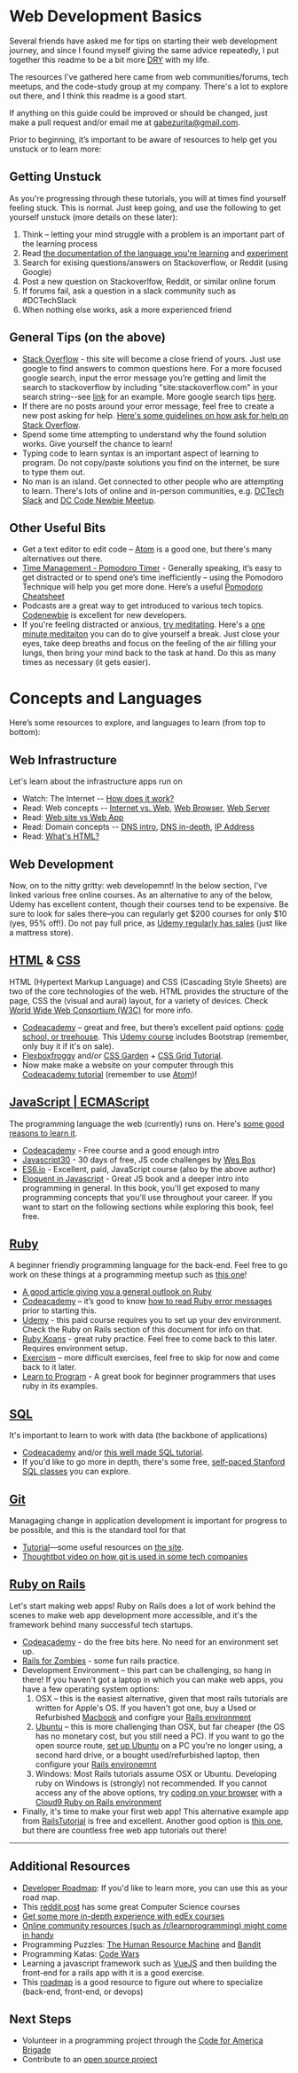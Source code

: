 # Web Development Basics
Several friends have asked me for tips on starting their web development journey, and since I found myself giving the same advice repeatedly, I put together this readme to be a bit more [DRY](https://en.wikipedia.org/wiki/Don%27t_repeat_yourself) with my life.

The resources I've gathered here came from web communities/forums, tech meetups, and the code-study group at my company. There's a lot to explore out there, and I think this readme is a good start.

If anything on this guide could be improved or should be changed, just make a pull request and/or email me at gabezurita@gmail.com.

Prior to beginning, it’s important to be aware of resources to help get you unstuck or to learn more:

## Getting Unstuck
As you're progressing through these tutorials, you will at times find yourself feeling stuck. This is normal. Just keep going, and use the following to get yourself unstuck (more details on these later):
1. Think – letting your mind struggle with a problem is an important part of the learning process
2. Read [the documentation of the language you're learning](http://devdocs.io/ruby~2.4/) and [experiment](https://medium.com/@ArielTeague/the-scientific-method-and-programming-d327594f6e39)
3. Search for exising questions/answers on Stackoverflow, or Reddit (using Google)
4. Post a new question on Stackoverlfow, Reddit, or similar online forum
5. If forums fail, ask a question in a slack community such as #DCTechSlack
6. When nothing else works, ask a more experienced friend

## General Tips (on the above)
* [Stack Overflow](https://stackoverflow.com/) - this site will become a close friend of yours. Just use google to find answers to common questions here. For a more focused google search, input the error message you’re getting and limit the search to stackoverflow by including "site:stackoverflow.com" in your search string--see [link](https://www.google.com/search?ei=PRJWW5DJOMjBjwTW2oqAAw&q=%22no+implicit+conversion+from+nil+to+integer%22+ruby+site%3Astackoverflow.com&oq=%22no+implicit+conversion+from+nil+to+integer%22+ruby+site%3Astackoverflow.com&gs_l=psy-ab.3...9291.9872..10082...0.0...106.465.4j1......0....1..gws-wiz.......0i71.EoxpbF8ncwE) for an example. More google search tips [here](https://www.reddit.com/r/LifeProTips/comments/3yis0k/lpt_how_to_get_the_most_out_of_googlesearch/). 
* If there are no posts around your error message, feel free to create a new post asking for help. [Here's some guidelines on how ask for help on Stack Overflow](https://stackoverflow.com/help/how-to-ask).    
* Spend some time attempting to understand why the found solution works. Give yourself the chance to learn!
* Typing code to learn syntax is an important aspect of learning to program. Do not copy/paste solutions you find on the internet, be sure to type them out.
* No man is an island. Get connected to other people who are attempting to learn. There's lots of online and in-person communities, e.g. [DCTech Slack](http://www.dctechslack.com/) and [DC Code Newbie Meetup](https://www.meetup.com/CodeNewbie-DC/).

## Other Useful Bits
* Get a text editor to edit code – [Atom](https://atom.io/) is a good one, but there's many alternatives out there.
* [Time Management - Pomodoro Timer](https://cirillocompany.de/pages/pomodoro-technique) - Generally speaking, it’s easy to get distracted or to spend one’s time inefficiently – using the Pomodoro Technique will help you get more done. Here’s a useful [Pomodoro Cheatsheet](http://i.imgur.com/zB4YdEi.png)
* Podcasts are a great way to get introduced to various tech topics. [Codenewbie](https://www.codenewbie.org/podcast) is excellent for new developers.
* If you're feeling distracted or anxious, [try meditating](https://www.youtube.com/watch?v=qxyVCjp48S4). Here's a [one minute meditaiton](https://www.youtube.com/watch?v=c1Ndym-IsQg) you can do to give yourself a break. Just close your eyes, take deep breaths and focus on the feeling of the air filling your lungs, then bring your mind back to the task at hand. Do this as many times as necessary (it gets easier).

# Concepts and Languages
Here’s some resources to explore, and languages to learn (from top to bottom):

## Web Infrastructure
Let's learn about the infrastructure apps run on
* Watch: The Internet -- <a href="https://www.youtube.com/watch?v=AEaKrq3SpW8" target="_blank">How does it work?</a>
* Read: Web concepts -- <a href="http://skillcrush.com/2012/08/19/the-internet-vs-the-web/" target="_blank">Internet vs. Web</a>, <a href="http://skillcrush.com/2012/10/01/web-browsers/" target="_blank">Web Browser</a>, <a href="http://skillcrush.com/2012/07/03/web-server-2/" target="_blank">Web Server</a>
* Read: <a href="http://skillcrush.com/2013/03/28/websites-vs-web-applications/" target="_blank">Web site vs Web App</a>
* Read: Domain concepts -- <a href="http://coding.smashingmagazine.com/2011/05/25/introduction-to-dns-explaining-the-dreaded-dns-delay/" target="_blank">DNS intro</a>, <a href="http://skillcrush.com/2012/04/24/dns/" target="_blank">DNS in-depth</a>, <a href="http://skillcrush.com/2012/07/03/ip-address-2/" target="_blank">IP Address</a>
* Read: <a href="http://skillcrush.com/2012/04/02/html/" target="_blank">What's HTML?</a>

## Web Development
Now, on to the nitty gritty: web developemnt! In the below section, I've linked various free online courses. As an alternative to any of the below, Udemy has excellent content, though their courses tend to be expensive. Be sure to look for sales there–you can regularly get $200 courses for only $10 (yes, 95% off!). Do not pay full price, as [Udemy regularly has sales](https://www.reddit.com/r/learnprogramming/comments/6rc5tf/how_often_do_udemy_courses_go_on_sale/) (just like a mattress store).

## [HTML](http://devdocs.io/html/) & [CSS](http://devdocs.io/css/)
HTML (Hypertext Markup Language) and CSS (Cascading Style Sheets) are two of the core technologies of the web. HTML provides the structure of the page, CSS the (visual and aural) layout, for a variety of devices. Check [World Wide Web Consortium (W3C)](https://www.w3.org/standards/webdesign/htmlcss) for more info.
* [Codeacademy](https://www.codecademy.com/learn/web) – great and free, but there’s excellent paid options: [code school, or treehouse](https://www.reddit.com/r/learnprogramming/comments/1dvhrt/codecademy_vs_code_school_vs_treehouse/). This [Udemy course](https://www.udemy.com/html-css-bootstrap-build-your-first-website-today/) includes Bootstrap (remember, only buy it if it's on sale).
* [Flexboxfroggy](http://flexboxfroggy.com/) and/or [CSS Garden](http://cssgridgarden.com/) + [CSS Grid Tutorial](https://mozilladevelopers.github.io/playground/).
* Now make make a website on your computer through this [Codeacademy tutorial](https://www.codecademy.com/articles/local-web-page) (remember to use [Atom](https://atom.io/))!

## [JavaScript | ECMAScript](http://devdocs.io/javascript/)
The programming language the web (currently) runs on. Here's [some good reasons to learn it](http://www.bestprogramminglanguagefor.me/why-learn-javascript).
* [Codeacademy](https://www.codecademy.com/learn/javascript) - Free course and a good enough intro
* [Javascript30](https://javascript30.com/) - 30 days of free, JS code challenges by [Wes Bos](https://twitter.com/wesbos)
* [ES6.io](https://es6.io/) - Excellent, paid, JavaScript course (also by the above author)  
* [Eloquent in Javascript](http://eloquentjavascript.net/) - Great JS book and a deeper intro into programming in general. In this book, you'll get exposed to many programming concepts that you'll use throughout your career. If you want to start on the following sections while exploring this book, feel free.

## [Ruby](http://devdocs.io/ruby/)
A beginner friendly programming language for the back-end. Feel free to go work on these things at a programming meetup such as [this one](https://www.meetup.com/dcruby/)!
* [A good article giving you a general outlook on Ruby](https://hackhands.com/beginners-guide-ruby/)
* [Codeacademy](https://www.codecademy.com/learn/learn-ruby) – it’s good to know [how to read Ruby error messages](https://learn.co/lessons/ruby-lecture-reading-error-messages) prior to starting this.
* [Udemy](https://www.udemy.com/learn-to-code-with-ruby-lang/) - this paid course requires you to set up your dev environment. Check the Ruby on Rails section of this document for info on that.
* [Ruby Koans](http://rubykoans.com/) - great ruby practice. Feel free to come back to this later. Requires environment setup.
* [Exercism](http://exercism.io/languages/ruby/about) – more difficult exercises, feel free to skip for now and come back to it later.
* [Learn to Program](https://pine.fm/LearnToProgram) - A great book for beginner programmers that uses ruby in its examples.

## [SQL](https://www.reddit.com/r/explainlikeimfive/comments/1jid0b/eli5_what_is_a_database_and_what_is_sql_language/)
It's important to learn to work with data (the backbone of applications)
* [Codeacademy](https://www.codecademy.com/learn/learn-sql) and/or [this well made SQL tutorial](http://sqlzoo.net/wiki/SELECT_basics).
* If you'd like to go more in depth, there's some free, [self-paced Stanford SQL classes](https://lagunita.stanford.edu/courses/DB/SQL/SelfPaced/about) you can explore.

## [Git](https://guides.github.com/introduction/git-handbook/)
Managaging change in application development is important for progress to be possible, and this is the standard tool for that
* [Tutorial](https://learngitbranching.js.org/)—some useful resources on [the site](http://try.github.io/).
* [Thoughtbot video on how git is used in some tech companies](https://thoughtbot.com/upcase/videos/git-workflow)

## [Ruby on Rails](http://devdocs.io/rails/)
Let's start making web apps! Ruby on Rails does a lot of work behind the scenes to make web app development more accessible, and it's the framework behind many successful tech startups.
* [Codeacademy](https://www.codecademy.com/learn/learn-rails) - do the free bits here. No need for an environment set up.
* [Rails for Zombies](http://railsforzombies.org/) - some fun rails practice.
* Development Environment – this part can be challenging, so hang in there! If you haven't got a laptop in which you can make web apps, you have a few operating system options:
    1. OSX – this is the easiest alternative, given that most rails tutorials are written for Apple's OS. If you haven't got one, buy a Used or Refurbished [Macbook](https://www.amazon.com/Apple-MacBook-15-4-Inch-Laptop-Yosemite/dp/B00PZLRWVE/ref=pd_sbs_147_4?) and configre your [Rails environment](https://gorails.com/setup/osx/10.14-mojave)
    2. [Ubuntu](https://help.ubuntu.com/lts/installation-guide/s390x/ch01s01.html) – this is more challenging than OSX, but far cheaper (the OS has no monetary cost, but you still need a PC). If you want to go the open source route, [set up Ubuntu](https://howtoubuntu.org/how-to-install-ubuntu-18-04-bionic-beaver) on a PC you're no longer using, a second hard drive, or a bought used/refurbished laptop, then configure your [Rails environemnt](https://www.howtoforge.com/tutorial/ubuntu-ruby-on-rails/)
    3. Windows: Most Rails tutorials assume OSX or Ubuntu. Developing ruby on Windows is (strongly) not recommended. If you cannot access any of the above options, try [coding on your browser](https://aws.amazon.com/cloud9/?origin=c9io) with a [Cloud9 Ruby on Rails environment](http://railsapps.github.io/rubyonrails-cloud9.html)
* Finally, it's time to make your first web app! This alternative example app from [RailsTutorial](https://www.railstutorial.org/book/beginning) is free and excellent. Another good option is [this one](https://emkaydeum.wordpress.com/2016/04/28/tutorial-build-a-rails-app-using-the-nasa-astronomy-photo-of-the-day-api/), but there are countless free web app tutorials out there!
___
## Additional Resources
* [Developer Roadmap](https://github.com/kamranahmedse/developer-roadmap): If you'd like to learn more, you can use this as your road map. 
* This [reddit post](https://amp.reddit.com/r/learnprogramming/comments/43dvma/best_online_courses_you_took/) has some great Computer Science courses
* [Get some more in-depth experience with edEx courses](https://www.edx.org/course/introduction-computer-science-mitx-6-00-1x-11)
* [Online community resources (such as /r/learnprogramming) might come in handy](https://www.reddit.com/r/learnprogramming/wiki/index)
* Programming Puzzles: [The Human Resource Machine](https://tomorrowcorporation.com/humanresourcemachine) and [Bandit](http://overthewire.org/wargames/bandit/)
* Programming Katas: [Code Wars](http://www.codewars.com/)
* Learning a javascript framework such as [VueJS](https://vuejs.org/v2/guide/) and then building the front-end for a rails app with it is a good exercise.
* This [roadmap](https://codeburst.io/the-2018-web-developer-roadmap-826b1b806e8d) is a good resource to figure out where to specialize (back-end, front-end, or devops)

## Next Steps
* Volunteer in a programming project through the [Code for America Brigade](http://brigade.codeforamerica.org/brigade/)
* Contribute to an [open source project](https://github.com/MunGell/awesome-for-beginners)

